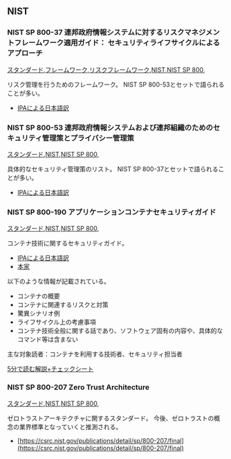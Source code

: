 ## NIST


### NIST SP 800-37 連邦政府情報システムに対するリスクマネジメントフレームワーク適用ガイド： セキュリティライフサイクルによるアプローチ
[スタンダード](スタンダード.html),[フレームワーク](フレームワーク.html),[リスクフレームワーク](リスクフレームワーク.html),[NIST](NIST.html),[NIST SP 800](NIST_SP_800.html),

リスク管理を行うためのフレームワーク。
NIST SP 800-53とセットで語られることが多い。

* [IPAによる日本語訳](https://www.ipa.go.jp/files/000025329.pdf)

### NIST SP 800-53 連邦政府情報システムおよび連邦組織のためのセキュリティ管理策とプライバシー管理策
[スタンダード](スタンダード.html),[NIST](NIST.html),[NIST SP 800](NIST_SP_800.html),

具体的なセキュリティ管理策のリスト。
NIST SP 800-37とセットで語られることが多い。

* [IPAによる日本語訳](https://www.ipa.go.jp/files/000056415.pdf)

### NIST SP 800-190 アプリケーションコンテナセキュリティガイド
[スタンダード](スタンダード.html),[NIST](NIST.html),[NIST SP 800](NIST_SP_800.html),

コンテナ技術に関するセキュリティガイド。

* [IPAによる日本語訳](https://www.ipa.go.jp/files/000085279.pdf)
* [本家](https://doi.org/10.6028/NIST.SP.800-190)

以下のような情報が記載されている。
* コンテナの概要
* コンテナに関連するリスクと対策
* 驚異シナリオ例
* ライフサイクル上の考慮事項
* コンテナ技術全般に関する話であり、ソフトウェア固有の内容や、具体的なコマンド等は含まない

主な対象読者：コンテナを利用する技術者、セキュリティ担当者

[5分で読む解説+チェックシート](https://note.com/tanakato8/n/n8d99371d1aa6)

### NIST SP 800-207 Zero Trust Architecture
[スタンダード](スタンダード.html),[NIST](NIST.html),[NIST SP 800](NIST_SP_800.html),

ゼロトラストアーキテクチャに関するスタンダード。
今後、ゼロトラストの概念の業界標準となっていくと推測される。

* [https://csrc.nist.gov/publications/detail/sp/800-207/final](https://csrc.nist.gov/publications/detail/sp/800-207/final)




